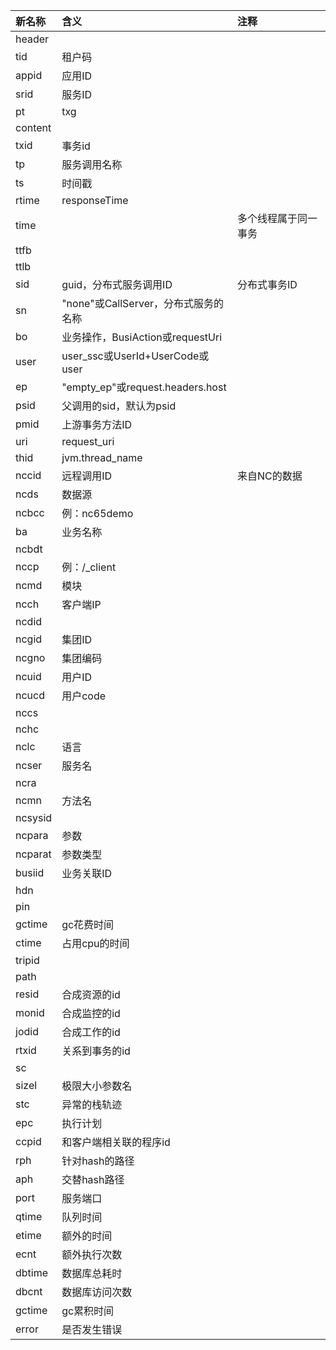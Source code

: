 |新名称|含义|注释|
|:--|:--|:--|
|header|||
|tid|租户码||
|appid|应用ID||
|srid|服务ID||
|pt|txg||
|content|||
|txid|事务id||
|tp|服务调用名称||
|ts|时间戳||
|rtime|responseTime||
|time||多个线程属于同一事务|
|ttfb|||
|ttlb|||
|sid|guid，分布式服务调用ID|分布式事务ID|
|sn|"none"或CallServer，分布式服务的名称||
|bo|业务操作，BusiAction或requestUri||
|user|user_ssc或UserId+UserCode或user||
|ep|"empty_ep"或request.headers.host||
|psid|父调用的sid，默认为psid||
|pmid|上游事务方法ID||
|uri|request_uri||
|thid|jvm.thread_name||
|nccid|远程调用ID|来自NC的数据|
|ncds|数据源||
|ncbcc|例：nc65demo||
|ba|业务名称||
|ncbdt|||
|nccp|例：/_client||
|ncmd|模块||
|ncch|客户端IP||
|ncdid|||
|ncgid|集团ID||
|ncgno|集团编码||
|ncuid|用户ID||
|ncucd|用户code||
|nccs|||
|nchc|||
|nclc|语言||
|ncser|服务名||
|ncra|||
|ncmn|方法名||
|ncsysid|||
|ncpara|参数||
|ncparat|参数类型||
|busiid|业务关联ID||
|hdn|||
|pin|||
|gctime|gc花费时间||
|ctime|占用cpu的时间||
|tripid|||
|path|||
|resid|合成资源的id||
|monid|合成监控的id||
|jodid|合成工作的id||
|rtxid|关系到事务的id||
|sc|||
|sizel|极限大小参数名||
|stc|异常的栈轨迹||
|epc|执行计划||
|ccpid|和客户端相关联的程序id||
|rph|针对hash的路径||
|aph|交替hash路径||
|port|服务端口||
|qtime|队列时间||
|etime|额外的时间||
|ecnt|额外执行次数||
|dbtime|数据库总耗时||
|dbcnt|数据库访问次数||
|gctime|gc累积时间||
|error|是否发生错误||
